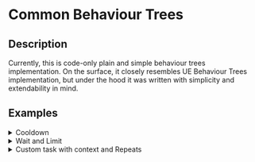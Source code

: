 # Common Behaviour Trees

## Description

Currently, this is code-only plain and simple behaviour trees implementation.
On the surface, it closely resembles UE Behaviour Trees implementation, but under the hood it was written with simplicity and extendability in mind.

## Examples

<details>
<summary>Cooldown</summary>
<p>

#### Cooldown example. A tree that changes _color field to a random of three options between cooldowns.

```cs
return new BT_TreeNode()
{
    Task = new BT_RandomNode()
    {
        Conditional = new BT_Cooldown(2.0f),
        Tasks = new BT_ITask[]
        {
            new BT_DelegateTask() { OnStartAction = delegate { _color = Color.red; } },
            new BT_DelegateTask() { OnStartAction = delegate { _color = Color.green; } },
            new BT_DelegateTask() { OnStartAction = delegate { _color = Color.blue; } },
        }
    }
};
```

</p>
</details>

<details>
<summary>Wait and Limit</summary>
<p>

#### Wait and Limit example. A tree that changes _color field sequentially between three values each second and halts midway last awaiter.

```cs
return new BT_TreeNode()
{
    Task = new BT_SequenceNode()
    {
        Conditional = new BT_Limit(2.5f),
        Tasks = new BT_ITask[]
        {
            new BT_DelegateTask() { OnStartAction = delegate { _color = Color.red; } },
            new BT_Wait(1.0f),
            new BT_DelegateTask() { OnStartAction = delegate { _color = Color.green; } },
            new BT_Wait(1.0f),
            new BT_DelegateTask() { OnStartAction = delegate { _color = Color.blue; } },
            new BT_Wait(1.0f),
        }
    }
};
```

</p>
</details>

<details>
<summary>Custom task with context and Repeats</summary>
<p>

#### Repeats example with custom contextual task. A tree does in sequence:
#### 1. Changes _color field to a random of three options each frame for 3 seconds.
#### 2. Changes _color field sequentially between three values each second 2 times
#### 3. Changes _color field to a random of three options each frame for 120 frames.

```cs
private class ColorContext
{
    public Color color;
}

private class ChangeColorTask : BT_ATask<ColorContext>
{
    private readonly Color _color;

    public ChangeColorTask(ColorContext context, Color color) :
        base(context)
    {
        _color = color;
    }

    protected override BT_EStatus OnExecute()
    {
        _context.color = _color;
        return BT_EStatus.Success;
    }
}

private ColorContext _colorContext = new ColorContext();

private BT_ITask CreateBehaviourTree()
{
    return new BT_TreeNode()
    {
        Task = new BT_SequenceNode()
        {
            Tasks = new BT_ITask[]
            {
                new BT_RandomNode()
                {
                    Tasks = new BT_ITask[]
                    {
                        new ChangeColorTask(_colorContext, Color.red),
                        new ChangeColorTask(_colorContext, Color.green),
                        new ChangeColorTask(_colorContext, Color.blue),
                    },
                    Decorator = new BT_RepeatFor(3.0f)
                },
                new BT_SequenceNode()
                {
                    Tasks = new BT_ITask[]
                    {
                        new ChangeColorTask(_colorContext, Color.red),
                        new BT_Wait(1.0f),
                        new ChangeColorTask(_colorContext, Color.green),
                        new BT_Wait(1.0f),
                        new ChangeColorTask(_colorContext, Color.blue),
                        new BT_Wait(1.0f),
                    },
                    Decorator = new BT_Repeat(2)
                },
                new BT_RandomNode()
                {
                    Tasks = new BT_ITask[]
                    {
                        new ChangeColorTask(_colorContext, Color.red),
                        new ChangeColorTask(_colorContext, Color.green),
                        new ChangeColorTask(_colorContext, Color.blue),
                    },
                    Decorator = new BT_RepeatForFrames(120)
                },
            }
        }
    };
}
```

</p>
</details>

